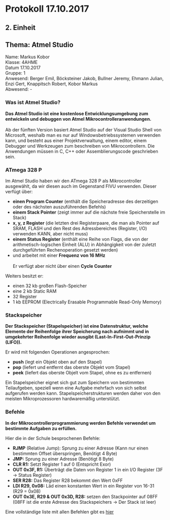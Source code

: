 # Protokoll 17.10.2017

## 2. Einheit
## Thema: Atmel Studio

Name: Markus Kobor  <br>
Klasse: 4AHME  <br>
Datum 17.10.2017  <br>
Gruppe: 1  <br>
Anwesend: Berger Emil, Böcksteiner Jakob, Bullner Jeremy, Ehmann Julian, Enzi Gert, Knappitsch Robert, Kobor Markus  <br>
Abwesend: -  <br>

### Was ist Atmel Studio?

**Das Atmel Studio ist eine kostenlose Entwicklungsumgebung zum entwickeln und debuggen von Atmel Mikrocontrolleranwendungen.** <br> <br>
Ab der fünften Version basiert Atmel Studio auf der Visual Studio Shell von Microsoft, weshalb man es nur auf Windowsbetriebssystemen verwenden kann, und besteht aus einer Projektverwaltung, einem editor, einem Debugger und Werkzeugen zum beschreiben von Mikrocontrollern. Die Anwendungen müssen in C, C++ oder Assemblierungscode geschrieben sein.

### ATmega 328 P

Im Atmel Studio haben wir den ATmega 328 P als Mikrocontroller ausgewählt, da wir diesen auch im Gegenstand FIVU verwenden.
Dieser verfügt über: <br>
* **einen Program Counter** (enthält die Speicheradresse des derzeitigen oder des nächsten auszuführenden Befehls)
* **einem Stack Pointer** (zeigt immer auf die nächste freie Speicherstelle im Stack)
* **x, y, z Register** (die letzten drei Registerpaare, die man als Pointer auf SRAM,
FLASH und den Rest des Adressbereiches (Register, I/O) verwenden KANN,
aber nicht muss)
* **einem Status Register** (enthält eine Reihe von Flags, die von der arithmetisch-logischen Einheit (ALU) in Abhängigkeit von der zuletzt durchgeführten Rechenoperation gesetzt werden)
* und arbeitet mit einer **Frequenz von 16 MHz** <br> <br>
Er verfügt aber nicht über einen **Cycle Counter** <br>

Weiters besitzt er: <br>
* einen 32 kb großen Flash-Speicher
* eine 2 kb Static RAM
* 32 Register
* 1 kb EEPROM (Electrically Erasable Programmable Read-Only Memory)

### Stackspeicher

**Der Stackspeicher (Stapelspeicher) ist eine Datenstruktur, welche Elemente der Reihenfolge ihrer Speicherung nach aufnimmt und in umgekehrter Reihenfolge wieder ausgibt (Last-In-First-Out-Prinzip (LIFO)).**

Er wird mit folgenden Operationen angesprochen:

* **push** (legt ein Objekt oben auf den Stapel)
* **pop** (liefert und entfernt das oberste Objekt vom Stapel)
* **peek** (liefert das oberste Objelt vom Stapel, ohne es zu entfernen)

Ein Stapelspeicher eignet sich gut zum Speichern von bestimmten Teilaufgeben, speziell wenn eine Aufgabe mehrfach von sich selbst aufgerufen werden kann. Stapelspeicherstrukturen werden daher von den meisten Mikroprozessoren hardwaremäßig unterstützt.

### Befehle

**In der Mikrocontrollerprogrammierung werden Befehle verwendet um bestimmte Aufgaben zu erfüllen.**

Hier die in der Schule besprochenen Befehle:

* **RJMP** (Relative Jump): Sprung zu einer Adresse (Kann nur einen bestimmten Offset überspringen, Benötigt 4 Byte)
* **JMP:** Sprung zu einer Adresse (Benötigt 8 Byte)
* **CLR R1:** Setzt Register 1 auf 0 (Entspricht Exor)
* **OUT 0x3F, R1:** Überträgt die Daten von Register 1 in ein I/O Register (3F -> Status Register)
* **SER R28:** Das Register R28 bekommt den Wert 0xFF
* **LDI R29, 0x08:** Läd einen konstanten Wert in ein Register von 16-31 (R29 = 0x08)
* **OUT 0x3E, R29 & OUT 0x3D, R28:** setzen den Stackpointer auf 08FF (08FF ist die erste Adresse des Stackspeichers -> Der Stack ist leer)

Eine vollständige liste mit allen Befehlen gibt es [hier](http://www.atmel.com/webdoc/avrassembler/avrassembler.wb_RJMP.html)
